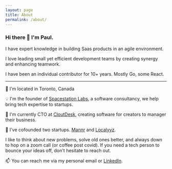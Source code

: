 ```yaml
---
layout: page
title: About
permalink: /about/
---
```


### Hi there 👋 I'm Paul.

I have expert knowledge in building Saas products in an agile environment.

I love leading small yet efficient development teams by creating synergy and enhancing teamwork.

I have been an individual contributor for 10+ years. Mostly Go, some React.

---

📍 I'm located in Toronto, Canada

💡 I'm the founder of [Spacestation Labs](https://spacestation.github.io), a software consultancy, we help bring tech expertise to startups.

💼 I'm currently CTO at [CloutDesk](https://www.cloutdesk.com/), creating software for creators to manager their business.

🔭 I've cofounded two startups. [Mannr](https://www.getmannr.com/) and [Localyyz](https://www.linkedin.com/pulse/localyyz-1-trending-app-shopify-store-stefan-suppa/).

I like to think about new problems, solve old ones better, and always down to hop on a zoom call (or coffee post covid).
If you need a tech person to bounce your ideas off, don't hesitate to reach out.

📫 You can reach me via my personal email or [LinkedIn](https://www.linkedin.com/in/paulxue/).
